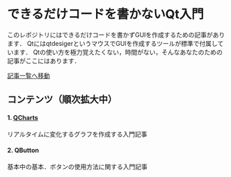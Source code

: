 # できるだけコードを書かないQt入門

このレポジトリにはできるだけコードを書かずGUIを作成するための記事があります．
QtにはqtdesigerというマウスでGUIを作成するツールが標準で付属しています．
Qtの使い方を極力覚えたくない，時間がない，そんなあなたのための記事がここにはあります．

[記事一覧へ移動](https://harumo11.github.io/Qt_with_small_code/)

## コンテンツ（順次拡大中）
#### 1. [QCharts](./charts/sc_charts.md)
リアルタイムに変化するグラフを作成する入門記事

#### 2. QButton
基本中の基本．ボタンの使用方法に関する入門記事
